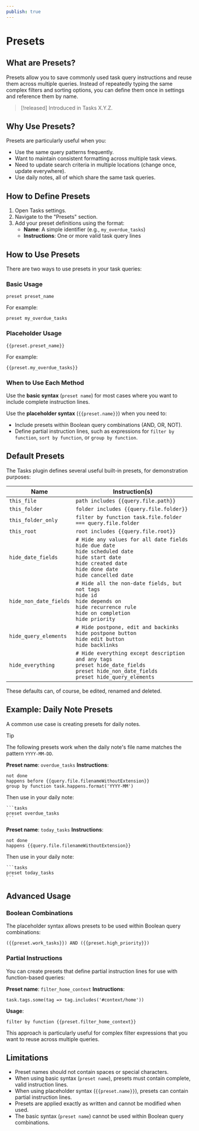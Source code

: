 ```yaml
---
publish: true
---
```


# Presets

## What are Presets?

Presets allow you to save commonly used task query instructions and reuse them across multiple queries. Instead of repeatedly typing the same complex filters and sorting options, you can define them once in settings and reference them by name.

> [!released]
> Introduced in Tasks X.Y.Z.

## Why Use Presets?

Presets are particularly useful when you:

- Use the same query patterns frequently.
- Want to maintain consistent formatting across multiple task views.
- Need to update search criteria in multiple locations (change once, update everywhere).
- Use daily notes, all of which share the same task queries.

## How to Define Presets

1. Open Tasks settings.
2. Navigate to the "Presets" section.
3. Add your preset definitions using the format:
   - **Name**: A simple identifier (e.g., `my_overdue_tasks`)
   - **Instructions**: One or more valid task query lines

## How to Use Presets

There are two ways to use presets in your task queries:

### Basic Usage

```text
preset preset_name
```

For example:

```text
preset my_overdue_tasks
```

### Placeholder Usage

```text
{{preset.preset_name}}
```

For example:

```text
{{preset.my_overdue_tasks}}
```

### When to Use Each Method

Use the **basic syntax** (`preset name`) for most cases where you want to include complete instruction lines.

Use the **placeholder syntax** (`{{preset.name}}`) when you need to:

- Include presets within Boolean query combinations (AND, OR, NOT).
- Define partial instruction lines, such as expressions for `filter by function`, `sort by function`, or `group by function`.

## Default Presets

The Tasks plugin defines several useful built-in presets, for demonstration purposes:

<!-- placeholder to force blank line before included text --><!-- include: DocsForPresets.test.default-presets.approved.md -->

| Name | Instruction(s) |
| ----- | ----- |
| `this_file` | `path includes {{query.file.path}}` |
| `this_folder` | `folder includes {{query.file.folder}}` |
| `this_folder_only` | `filter by function task.file.folder === query.file.folder` |
| `this_root` | `root includes {{query.file.root}}` |
| `hide_date_fields` | `# Hide any values for all date fields`<br>`hide due date`<br>`hide scheduled date`<br>`hide start date`<br>`hide created date`<br>`hide done date`<br>`hide cancelled date` |
| `hide_non_date_fields` | `# Hide all the non-date fields, but not tags`<br>`hide id`<br>`hide depends on`<br>`hide recurrence rule`<br>`hide on completion`<br>`hide priority` |
| `hide_query_elements` | `# Hide postpone, edit and backinks`<br>`hide postpone button`<br>`hide edit button`<br>`hide backlinks` |
| `hide_everything` | `# Hide everything except description and any tags`<br>`preset hide_date_fields`<br>`preset hide_non_date_fields`<br>`preset hide_query_elements` |

<!-- placeholder to force blank line after included text --><!-- endInclude -->

These defaults can, of course, be edited, renamed and deleted.

## Example: Daily Note Presets

A common use case is creating presets for daily notes.

> [!Tip]
> The following presets work when the daily note's file name matches the pattern `YYYY-MM-DD`.

**Preset name**: `overdue_tasks`
**Instructions**:

```text
not done
happens before {{query.file.filenameWithoutExtension}}
group by function task.happens.format('YYYY-MM')
```

Then use in your daily note:

````text
```tasks
preset overdue_tasks
```
````

**Preset name**: `today_tasks`
**Instructions**:

```text
not done
happens {{query.file.filenameWithoutExtension}}
```

Then use in your daily note:

````text
```tasks
preset today_tasks
```
````

## Advanced Usage

### Boolean Combinations

The placeholder syntax allows presets to be used within Boolean query combinations:

```text
({{preset.work_tasks}}) AND ({{preset.high_priority}})
```

### Partial Instructions

You can create presets that define partial instruction lines for use with function-based queries:

**Preset name**: `filter_home_context`
**Instructions**:

```text
task.tags.some(tag => tag.includes('#context/home'))
```

**Usage**:

```text
filter by function {{preset.filter_home_context}}
```

This approach is particularly useful for complex filter expressions that you want to reuse across multiple queries.

## Limitations

- Preset names should not contain spaces or special characters.
- When using basic syntax (`preset name`), presets must contain complete, valid instruction lines.
- When using placeholder syntax (`{{preset.name}}`), presets can contain partial instruction lines.
- Presets are applied exactly as written and cannot be modified when used.
- The basic syntax (`preset name`) cannot be used within Boolean query combinations.
